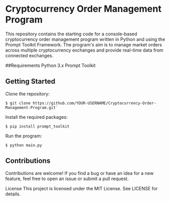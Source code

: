 # Cryptocurrency Order Management Program
This repository contains the starting code for a console-based cryptocurrency order management program written in Python and using the Prompt Toolkit Framework. The program's aim is to manage market orders across multiple cryptocurrency exchanges and provide real-time data from connected exchanges.

##Requirements
Python 3.x
Prompt Toolkit

## Getting Started

Clone the repository:
```
$ git clone https://github.com/YOUR-USERNAME/Cryptocurrency-Order-Management-Program.git`
```

Install the required packages:
```
$ pip install prompt_toolkit
```

Run the program:
```
$ python main.py
```

## Contributions
Contributions are welcome! If you find a bug or have an idea for a new feature, feel free to open an issue or submit a pull request.

License
This project is licensed under the MIT License. See LICENSE for details.
